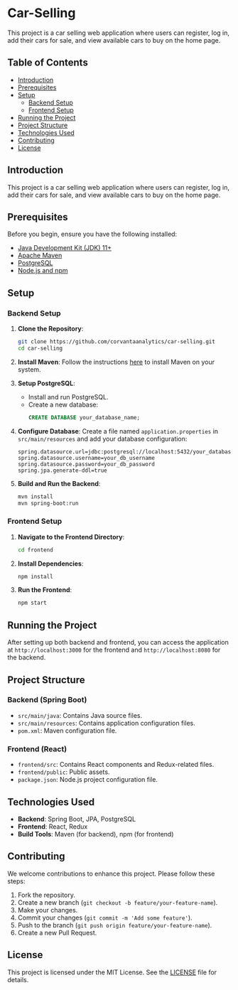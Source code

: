 # Car-Selling

This project is a car selling web application where users can register, log in, add their cars for sale, and view available cars to buy on the home page.

## Table of Contents
- [Introduction](#introduction)
- [Prerequisites](#prerequisites)
- [Setup](#setup)
  - [Backend Setup](#backend-setup)
  - [Frontend Setup](#frontend-setup)
- [Running the Project](#running-the-project)
- [Project Structure](#project-structure)
- [Technologies Used](#technologies-used)
- [Contributing](#contributing)
- [License](#license)

## Introduction
This project is a car selling web application where users can register, log in, add their cars for sale, and view available cars to buy on the home page.

## Prerequisites
Before you begin, ensure you have the following installed:
- [Java Development Kit (JDK) 11+](https://www.oracle.com/java/technologies/javase-jdk11-downloads.html)
- [Apache Maven](https://maven.apache.org/install.html)
- [PostgreSQL](https://www.postgresql.org/download/)
- [Node.js and npm](https://nodejs.org/)

## Setup

### Backend Setup
1. **Clone the Repository**:
    ```bash
    git clone https://github.com/corvantaanalytics/car-selling.git
    cd car-selling
    ```

2. **Install Maven**:
    Follow the instructions [here](https://maven.apache.org/install.html) to install Maven on your system.

3. **Setup PostgreSQL**:
    - Install and run PostgreSQL.
    - Create a new database:
      ```sql
      CREATE DATABASE your_database_name;
      ```

4. **Configure Database**:
    Create a file named `application.properties` in `src/main/resources` and add your database configuration:
    ```properties
    spring.datasource.url=jdbc:postgresql://localhost:5432/your_database_name
    spring.datasource.username=your_db_username
    spring.datasource.password=your_db_password
    spring.jpa.generate-ddl=true
    ```

5. **Build and Run the Backend**:
    ```bash
    mvn install
    mvn spring-boot:run
    ```

### Frontend Setup
1. **Navigate to the Frontend Directory**:
    ```bash
    cd frontend
    ```

2. **Install Dependencies**:
    ```bash
    npm install
    ```

3. **Run the Frontend**:
    ```bash
    npm start
    ```

## Running the Project
After setting up both backend and frontend, you can access the application at `http://localhost:3000` for the frontend and `http://localhost:8080` for the backend.

## Project Structure

### Backend (Spring Boot)
- `src/main/java`: Contains Java source files.
- `src/main/resources`: Contains application configuration files.
- `pom.xml`: Maven configuration file.

### Frontend (React)
- `frontend/src`: Contains React components and Redux-related files.
- `frontend/public`: Public assets.
- `package.json`: Node.js project configuration file.

## Technologies Used
- **Backend**: Spring Boot, JPA, PostgreSQL
- **Frontend**: React, Redux
- **Build Tools**: Maven (for backend), npm (for frontend)

## Contributing
We welcome contributions to enhance this project. Please follow these steps:
1. Fork the repository.
2. Create a new branch (`git checkout -b feature/your-feature-name`).
3. Make your changes.
4. Commit your changes (`git commit -m 'Add some feature'`).
5. Push to the branch (`git push origin feature/your-feature-name`).
6. Create a new Pull Request.

## License
This project is licensed under the MIT License. See the [LICENSE](LICENSE) file for details.
